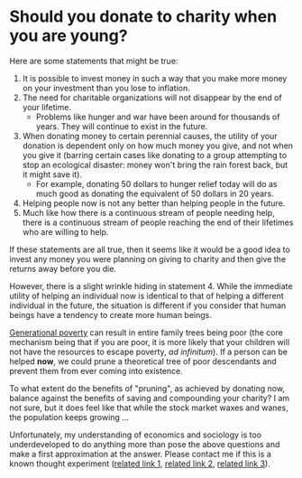
# Should you donate to charity when you are young?

Here are some statements that might be true:

1. It is possible to invest money in such a way that you make more money on your investment than you lose to inflation.
2. The need for charitable organizations will not disappear by the end of your lifetime.
    * Problems like hunger and war have been around for thousands of years. They will continue to exist in the future.
3. When donating money to certain perennial causes, the utility of your donation is dependent only on how much money you give, and not when you give it (barring certain cases like donating to a group attempting to stop an ecological disaster: money won't bring the rain forest back, but it might save it).
    * For example, donating 50 dollars to hunger relief today will do as much good as donating the equivalent of 50 dollars in 20 years.
4. Helping people now is not any better than helping people in the future.
5. Much like how there is a continuous stream of people needing help, there is a continuous stream of people reaching the end of their lifetimes who are willing to help.


If these statements are all true, then it seems like it would be a good idea to invest any money you were planning on giving to charity and then give the returns away before you die.

However, there is a slight wrinkle hiding in statement 4. While the immediate utility of helping an individual now is identical to that of helping a different individual in the future, the situation is different if you consider that human beings have a tendency to create more human beings.

[Generational poverty](https://en.wikipedia.org/wiki/Cycle_of_poverty) can result in entire family trees being poor (the core mechanism being that if you are poor, it is more likely that your children will not have the resources to escape poverty, *ad infinitum*). If a person can be helped **now**, we could prune a theoretical tree of poor descendants and prevent them from ever coming into existence.

To what extent do the benefits of "pruning", as achieved by donating now, balance against the benefits of saving and compounding your charity? I am not sure, but it does feel like that while the stock market waxes and wanes, the population keeps growing ...

Unfortunately, my understanding of economics and sociology is too underdeveloped to do anything more than pose the above questions and make a first approximation at the answer. Please contact me if this is a known thought experiment ([related link 1](https://forum.effectivealtruism.org/posts/CfLoq8nJBzRARohtQ/the-case-for-investing-to-give-later), [related link 2](https://80000hours.org/articles/should-you-wait/), [related link 3](https://www.givingwhatwecan.org/blog/donating-vs-investing)).

